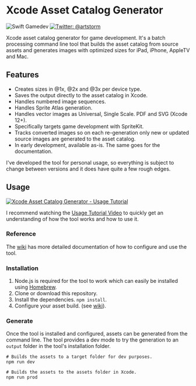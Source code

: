 # Xcode Asset Catalog Generator

![Swift Gamedev](https://img.shields.io/badge/swift-gamedev-brightgreen.svg?style=flat)
[![Twitter: @artstorm](https://img.shields.io/badge/twitter-@artstorm-blue.svg?style=flat)](https://twitter.com/artstorm)

Xcode asset catalog generator for game development. It's a batch processing command line tool that builds the asset catalog from source assets and generates images with optimized sizes for iPad, iPhone, AppleTV and Mac.

## Features

* Creates sizes in @1x, @2x and @3x per device type.
* Saves the output directly to the asset catalog in Xcode.
* Handles numbered image sequences.
* Handles Sprite Atlas generation.
* Handles vector images as Universal, Single Scale. PDF and SVG (Xcode 12+).
* Specifically targets game development with SpriteKit.
* Tracks converted images so on each re-generation only new or updated source images are generated to the asset catalog.
* In early development, available as-is. The same goes for the documentation.

I've developed the tool for personal usage, so everything is subject to change between versions and it does have quite a few rough edges.

## Usage

[![Xcode Asset Catalog Generator - Usage Tutorial](https://img.youtube.com/vi/r7ceDi5FQ7c/0.jpg)](https://www.youtube.com/watch?v=r7ceDi5FQ7c)

I recommend watching the [Usage Tutorial Video](https://www.youtube.com/watch?v=r7ceDi5FQ7c) to quickly get an understanding of how the tool works and how to use it.

### Reference

The [wiki](https://github.com/artstorm/xc-assetcat-gen/wiki
) has more detailed documentation of how to configure and use the tool.

### Installation

1. Node.js is required for the tool to work which can easily be installed using [Homebrew](https://formulae.brew.sh/formula/node).
2. Clone or download this repository.
3. Install the dependencies. `npm install`.
4. Configure your asset build. (see [wiki](https://github.com/artstorm/xc-assetcat-gen/wiki
)).

### Generate

Once the tool is installed and configured, assets can be generated from the command line. The tool provides a dev mode to try the generation to an `output` folder in the tool's installation folder.

```
# Builds the assets to a target folder for dev purposes.
npm run dev

# Builds the assets to the assets folder in Xcode.
npm run prod
```
